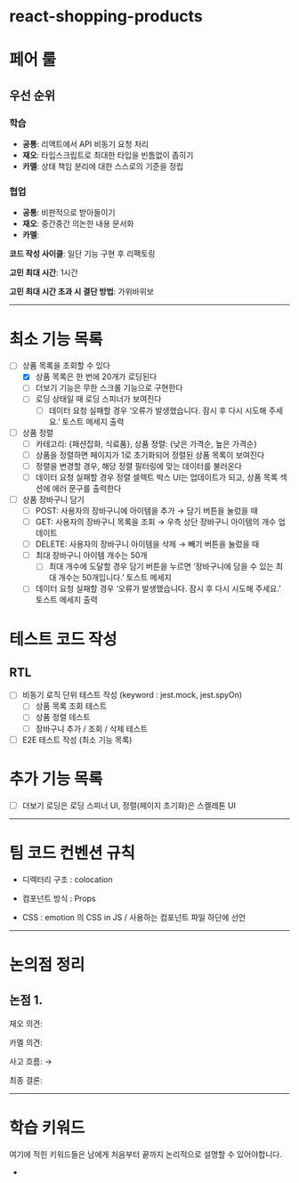 # react-shopping-products

# 페어 룰

## 우선 순위

### 학습

- **공통**: 리액트에서 API 비동기 요청 처리
- **재오**: 타입스크립트로 최대한 타입을 빈틈없이 좁히기
- **카멜**: 상태 책임 분리에 대한 스스로의 기준을 정립

### 협업

- **공통**: 비판적으로 받아들이기
- **재오**: 중간중간 의논한 내용 문서화
- **카멜**:

**코드 작성 사이클**: 일단 기능 구현 후 리팩토링

**고민 최대 시간**: 1시간

**고민 최대 시간 초과 시 결단 방법**: 가위바위보

---

# 최소 기능 목록

- [ ] 상품 목록을 조회할 수 있다
  - [x] 상품 목록은 한 번에 20개가 로딩된다
  - [ ] 더보기 기능은 무한 스크롤 기능으로 구현한다
  - [ ] 로딩 상태일 때 로딩 스피너가 보여진다
    - [ ] 데이터 요청 실패할 경우 ‘오류가 발생했습니다. 잠시 후 다시 시도해 주세요.’ 토스트 메세지 출력
- [ ] 상품 정렬
  - [ ] 카테고리: {패션잡화, 식료품}, 상품 정렬: {낮은 가격순, 높은 가격순}
  - [ ] 상품을 정렬하면 페이지가 1로 초기화되어 정렬된 상품 목록이 보여진다
  - [ ] 정렬을 변경할 경우, 해당 정렬 필터링에 맞는 데이터를 불러온다
  - [ ] 데이터 요청 실패할 경우 정렬 셀렉트 박스 UI는 업데이트가 되고, 상품 목록 섹션에 에러 문구를 출력한다
- [ ] 상품 장바구니 담기
  - [ ] POST: 사용자의 장바구니에 아이템을 추가 → 담기 버튼을 눌렀을 때
  - [ ] GET: 사용자의 장바구니 목록을 조회 → 우측 상단 장바구니 아이템의 개수 업데이트
  - [ ] DELETE: 사용자의 장바구니 아이템을 삭제 → 빼기 버튼을 눌렀을 때
  - [ ] 최대 장바구니 아이템 개수는 50개
    - [ ] 최대 개수에 도달할 경우 담기 버튼을 누르면 ‘장바구니에 담을 수 있는 최대 개수는 50개입니다.’ 토스트 메세지
  - [ ] 데이터 요청 실패할 경우 ‘오류가 발생했습니다. 잠시 후 다시 시도해 주세요.’ 토스트 메세지 출력

# 테스트 코드 작성

## RTL

- [ ] 비동기 로직 단위 테스트 작성 (keyword : jest.mock, jest.spyOn)
  - [ ] 상품 목록 조회 테스트
  - [ ] 상품 정렬 테스트
  - [ ] 장바구니 추가 / 조회 / 삭제 테스트
- [ ] E2E 테스트 작성 (최소 기능 목록)

# 추가 기능 목록

- [ ] 더보기 로딩은 로딩 스피너 UI, 정렬(페이지 초기화)은 스켈레톤 UI

---

# 팀 코드 컨벤션 규칙

- 디렉터리 구조 : colocation

- 컴포넌트 방식 : Props

- CSS : emotion 의 CSS in JS / 사용하는 컴포넌트 파일 하단에 선언

---

# 논의점 정리

## 논점 1.

재오 의견:

카멜 의견:

사고 흐름: →

최종 결론:

---

# 학습 키워드

여기에 적힌 키워드들은 남에게 처음부터 끝까지 논리적으로 설명할 수 있어야합니다.

-
